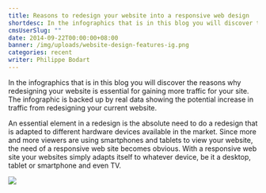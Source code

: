```yaml
---
title: Reasons to redesign your website into a responsive web design
shortdesc: In the infographics that is in this blog you will discover the reasons why redesigning your website is essential for gaining more traffic for your site. The infographic is backed up by real data showing the potential increase in traffic from redesigning your current website.
cmsUserSlug: ""
date: 2014-09-22T00:00:00+08:00
banner: /img/uploads/website-design-features-ig.png
categories: recent
writer: Philippe Bodart
---
```


In the infographics that is in this blog you will discover the reasons why redesigning your website is essential for gaining more traffic for your site. The infographic is backed up by real data showing the potential increase in traffic from redesigning your current website.

An essential element in a redesign is the absolute need to do a redesign that is adapted to different hardware devices available in the market. Since more and more viewers are using smartphones and tablets to view your website, the need of a responsive web site becomes obvious. With a responsive web site your websites simply adapts itself to whatever device, be it a desktop, tablet or smartphone and even TV.

  
![](/img/uploads/website-design-features-ig.png)